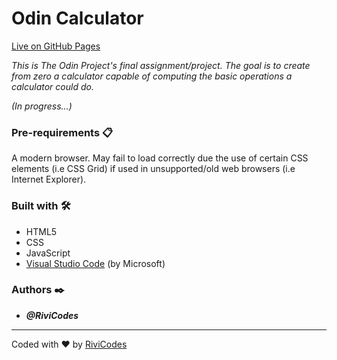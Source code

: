 # Odin Calculator

[Live on GitHub Pages](https://rivicodes.github.io/etch-a-sketch/)

_This is The Odin Project's final assignment/project. The goal is to create from zero a calculator capable of computing the basic operations a calculator could do._

_(In progress...)_

### Pre-requirements 📋

A modern browser. May fail to load correctly due the use of certain CSS elements (i.e CSS Grid) if used in unsupported/old web browsers (i.e Internet Explorer).

### Built with 🛠️

* HTML5
* CSS
* JavaScript
* [Visual Studio Code](https://code.visualstudio.com/) (by Microsoft)

### Authors ✒️

* ***@RiviCodes***

---

Coded with ❤️ by [RiviCodes](https://github.com/RiviCodes)